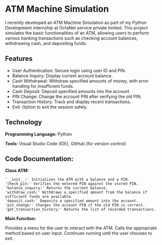 
# ATM Machine Simulation

I recently developed an ATM Machine Simulation as part of my Python Development internship at OctaNet service private limited. This project simulates the basic functionalities of an ATM, allowing users to perform various banking transactions such as checking account balances, withdrawing cash, and depositing funds.


## Features

- User Authentication: Secure login using user ID and PIN.
- Balance Inquiry: Display current account balance.
- Cash Withdrawal: Withdraw specified amounts of money, with error handling for insufficient funds.
- Cash Deposit: Deposit specified amounts into the account.
- PIN Change: Change the account PIN after verifying the old PIN.
- Transaction History: Track and display recent transactions.
- Exit: Option to exit the session safely.




## Technology

**Programming Language:**  Python

**Tools:** Visual Studio Code (IDE), GitHub (for version control)


## Code Documentation:

**Class ATM:**

    '__init__:' Initializes the ATM with a balance and a PIN.
    'check_pin:' Verifies the entered PIN against the stored PIN.
    'balance_inquiry:' Returns the current balance.
    'withdraw_cash:' Withdraws a specified amount from the balance if sufficient funds are available.
    'deposit_cash:' Deposits a specified amount into the account.
    'pin_change:' Changes the account PIN if the old PIN is correct.
    'get_transaction_history:' Returns the list of recorded transactions.
**Main Function:**

Provides a menu for the user to interact with the ATM.
Calls the appropriate method based on user input.
Continues running until the user chooses to exit.
